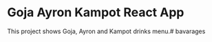 # Goja Ayron Kampot React App
This project shows Goja, Ayron and Kampot drinks menu.#   b a v a r a g e s  
 